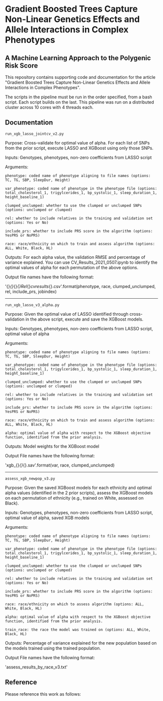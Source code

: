 # Gradient Boosted Trees Capture Non-Linear Genetics Effects and Allele Interactions in Complex Phenotypes
## A Machine Learning Approach to the Polygenic Risk Score

This repository contains supporting code and documentation for the article "Gradient Boosted Trees Capture Non-Linear Genetics Effects and Allele Interactions in Complex Phenotypes".

The scripts in the pipeline must be run in the order specified, from a bash script. Each script builds on the last. This pipeline was run on a distributed cluster across 10 cores with 4 threads each.

## Documentation

`run_xgb_lasso_jointcv_v2.py`

Purpose: Cross-validate for optimal value of alpha. For each list of SNPs from the prior script, execute LASSO and XGBoost using only those SNPs. 

Inputs: Genotypes, phenotypes, non-zero coefficients from LASSO script 

Arguments:  

	phenotype: coded name of phenotype aligning to file names (options: TC, TG, SBP, SleepDur, Height) 

	var_phenotype: coded name of phenotype in the phenotype file (options: total_cholesterol_1, trigylcerides_1, bp_systolic_1, sleep_duration_1, height_baseline_1) 

	clumped_unclumped: whether to use the clumped or unclumped SNPs (options: unclumped or clumped) 

	rel: whether to include relatives in the training and validation set (options: Yes or No) 

	include_prs: whether to include PRS score in the algorithm (options: YesPRS or NoPRS) 

	race: race/ethnicity on which to train and assess algorithm (options: ALL, White, Black, HL) 

Outputs: For each alpha value, the validation RMSE and percentage of variance explained. You can use CV_Results_2021_0507.ipynb to identify the optimal values of alpha for each permutation of the above options. 

Output file names have the following format: 

'{}_{}_{}_{}Rel_{}_cvresults_{}.csv'.format(phenotype, race, clumped_unclumped, rel, include_prs, jobindex) 

------------------------------------------------------------------------------------------------------------------------ 

`run_xgb_lasso_v3_alpha.py`

Purpose: Given the optimal value of LASSO identified through cross-validation in the above script, execute and save the XGBoost models. 

Inputs: Genotypes, phenotypes, non-zero coefficients from LASSO script, optimal value of alpha 

Arguments:  

	phenotype: coded name of phenotype aligning to file names (options: TC, TG, SBP, SleepDur, Height) 

	var_phenotype: coded name of phenotype in the phenotype file (options: total_cholesterol_1, trigylcerides_1, bp_systolic_1, sleep_duration_1, height_baseline_1) 

	clumped_unclumped: whether to use the clumped or unclumped SNPs (options: unclumped or clumped) 

	rel: whether to include relatives in the training and validation set (options: Yes or No) 

	include_prs: whether to include PRS score in the algorithm (options: YesPRS or NoPRS) 

	race: race/ethnicity on which to train and assess algorithm (options: ALL, White, Black, HL) 

	alpha: optimal value of alpha with respect to the XGBoost objective function, identified from the prior analysis. 

Outputs: Model weights for the XGBoost model 

Output File names have the following format: 

'xgb_{}_{}_{}.sav'.format(var, race, clumped_unclumped) 

------------------------------------------------------------------------------------------------------------------------ 

`assess_xgb_newpop_v3.py`

Purpose: Given the saved XGBoost models for each ethnicity and optimal alpha values (identified in the 2 prior scripts), assess the XGBoost models on each permutation of ethnicity (e.g., trained on White, assessed on Black). 

Inputs: Genotypes, phenotypes, non-zero coefficients from LASSO script, optimal value of alpha, saved XGB models 

Arguments:  

	phenotype: coded name of phenotype aligning to file names (options: TC, TG, SBP, SleepDur, Height) 

	var_phenotype: coded name of phenotype in the phenotype file (options: total_cholesterol_1, trigylcerides_1, bp_systolic_1, sleep_duration_1, height_baseline_1) 

	clumped_unclumped: whether to use the clumped or unclumped SNPs (options: unclumped or clumped) 

	rel: whether to include relatives in the training and validation set (options: Yes or No) 

	include_prs: whether to include PRS score in the algorithm (options: YesPRS or NoPRS) 

	race: race/ethnicity on which to assess algorithm (options: ALL, White, Black, HL) 

	alpha: optimal value of alpha with respect to the XGBoost objective function, identified from the prior analysis. 

	train_race: the race the model was trained on (options: ALL, White, Black, HL) 

Outputs: Percentage of variance explained for the new population based on the models trained  using the trained population. 

Output File names have the following format: 

'assess_results_by_race_v3.txt' 


## Reference

Please reference this work as follows:



